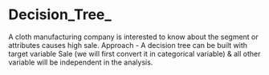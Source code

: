 # Decision_Tree_
A cloth manufacturing company is interested to know about the segment or attributes causes high sale. Approach - A decision tree can be built with target variable Sale (we will first convert it in categorical variable) &amp; all other variable will be independent in the analysis.
